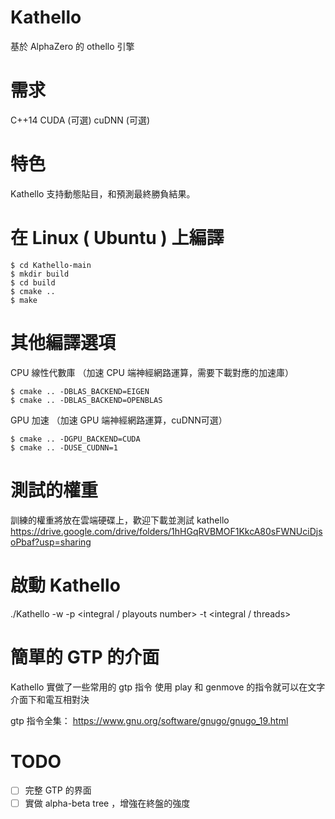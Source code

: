 # Kathello
基於 AlphaZero 的 othello 引擎

# 需求
C++14
CUDA (可選)
cuDNN (可選)

# 特色
Kathello 支持動態貼目，和預測最終勝負結果。

# 在 Linux ( Ubuntu ) 上編譯

    $ cd Kathello-main
    $ mkdir build
    $ cd build
    $ cmake ..
    $ make


# 其他編譯選項

CPU 線性代數庫 （加速 CPU 端神經網路運算，需要下載對應的加速庫）

    $ cmake .. -DBLAS_BACKEND=EIGEN
    $ cmake .. -DBLAS_BACKEND=OPENBLAS
    

GPU 加速 （加速 GPU 端神經網路運算，cuDNN可選）

    $ cmake .. -DGPU_BACKEND=CUDA
    $ cmake .. -DUSE_CUDNN=1


# 測試的權重
訓練的權重將放在雲端硬碟上，歡迎下載並測試 kathello
https://drive.google.com/drive/folders/1hHGqRVBMOF1KkcA80sFWNUciDjsoPbaf?usp=sharing


# 啟動 Kathello 
./Kathello -w <weights-file> -p <integral / playouts number> -t <integral / threads>

# 簡單的 GTP 的介面
Kathello 實做了一些常用的 gtp 指令
使用 play 和 genmove 的指令就可以在文字介面下和電互相對決

gtp 指令全集： https://www.gnu.org/software/gnugo/gnugo_19.html

# TODO
- [ ] 完整 GTP 的界面
- [ ] 實做 alpha-beta tree ，增強在終盤的強度
